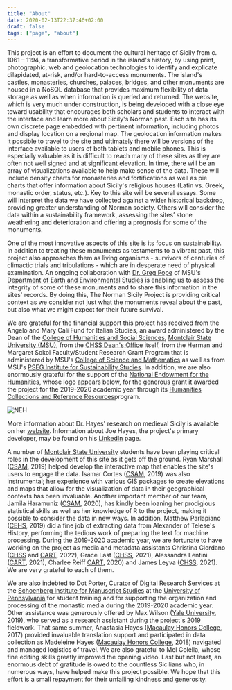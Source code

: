 ```yaml
---
title: "About"
date: 2020-02-13T22:37:46+02:00
draft: false
tags: ["page", "about"]
---
```

This project is an effort to document the cultural heritage of Sicily from c. 1061 – 1194, a transformative period in the island&#39;s history, by using print, photographic, web and geolocation technologies to identify and explicate dilapidated, at-risk, and/or hard-to-access monuments. The island&#39;s castles, monasteries, churches, palaces, bridges, and other monuments are housed in a NoSQL database that provides maximum flexibility of data storage as well as when information is queried and returned. The website, which is very much under construction, is being developed with a close eye toward usability that encourages both scholars and students to interact with the interface and learn more about Sicily&#39;s Norman past. Each site has its own discrete page embedded with pertinent information, including photos and display location on a regional map. The geolocation information makes it possible to travel to the site and ultimately there will be versions of the interface available to users of both tablets and mobile phones. This is especially valuable as it is difficult to reach many of these sites as they are often not well signed and at significant elevation. In time, there will be an array of visualizations available to help make sense of the data. These will include density charts for monasteries and fortifications as well as pie charts that offer information about Sicily&#39;s religious houses (Latin vs. Greek, monastic order, status, etc.). Key to this site will be several essays. Some will interpret the data we have collected against a wider historical backdrop, providing greater understanding of Norman society. Others will consider the data within a sustainability framework, assessing the sites’ stone weathering and deterioration and offering a prognosis for some of the monuments.


One of the most innovative aspects of this site is its focus on sustainability. In addition to treating these monuments as testaments to a vibrant past, this project also approaches them as living organisms - survivors of centuries of climactic trials and tribulations - which are in desperate need of physical examination. An ongoing collaboration with [Dr. Greg Pope](http://www.montclair.edu/profilepages/view_profile.php?username=popeg "Dr. Greg Pope") of MSU&#39;s [Department of Earth and Environmental Studies](https://www.montclair.edu/csam/earth-environment-studies/ "Department of Earth and Environmental Studies") is enabling us to assess the integrity of some of these monuments and to share this information in the sites&#39; records. By doing this, The Norman Sicily Project is providing critical context as we consider not just what the monuments reveal about the past, but also what we might expect for their future survival.


We are grateful for the financial support this project has received from the Angelo and Mary Cali Fund for Italian Studies,
an award administered by the Dean of the [College of Humanities and Social Sciences](http://www.montclair.edu/chss/ "College of Humanities and Social Sciences"), [Montclair State University (MSU)](http://www.montclair.edu/ "Montclair State University (MSU)"), from the [CHSS Dean&#39;s Office](https://www.montclair.edu/chss/about-the-college/deans-office/ "CHSS Dean&#39;s Office") itself, from the Herman and Margaret Sokol Faculty/Student Research Grant Program that is administered by MSU&#39;s [College of Science and Mathematics](https://www.montclair.edu/csam/pseg-sustainability-institute/ "College of Science and Mathematics (CSAM)") as well as from MSU&#39;s [PSEG Institute for Sustainability Studies](https://www.montclair.edu/csam/pseg-sustainability-institute/ "PSEG Institute for Sustainability Studies"). In addition, we are also enormously grateful for the support of the [National Endowment for the Humanities](https://www.neh.gov/ "National Endowment for the Humanities"), whose logo appears below, for the generous grant it awarded the project for the 2019-2020 academic year through its [Humanities Collections and Reference Resources](https://www.neh.gov/grants/preservation/humanities-collections-and-reference-resources "Humanities Collections and Reference Resources")program. 

![NEH](/images/NEH-Preferred-Seal820.jpg "NEH")

More information about Dr. Hayes&#39; research on medieval Sicily is available on her [website](http://www.thehayesweb.org/dhayes "website"). Information about Joe Hayes, the project&#39;s primary developer, may be found on his [LinkedIn](https://www.linkedin.com/in/joephayes/ "LinkedIn") page.
  
A number of [Montclair State University](http://www.montclair.edu/ "Montclair State University") students have been playing critical roles in the development of this site as
it gets off the ground. Ryan Marshall ([CSAM](https://www.montclair.edu/csam/ "CSAM"), 2019) helped develop the interactive map that enables the site's users to engage the data. Isamar Cortes ([CSAM](https://www.montclair.edu/csam/ "CSAM"), 2019) was also instrumental; her experience with various GIS packages
to create elevations and maps that allow for the visualization of data
in their geographical contexts has been invaluable. Another important member
of our team, Jamila Haramuniz ([CSAM](https://www.montclair.edu/csam/ "CSAM"), 2020), has kindly been loaning her prodigious statistical skills as well
as her knowledge of R to the project, making it possible to consider the
data in new ways. In addition, Matthew Parlapiano ([CEHS](https://www.montclair.edu/cehs/ "CEHS"), 2019) did a fine job of extracting data from Alexander of Telese's History, performing the tedious work of preparing the text for machine processing. During the 2019-2020 academic year, we are fortunate to have working on the project as media and metadata assistants Christina Giordano ([CHSS](https://www.montclair.edu/chss/ "CHSS") and [CART](https://www.montclair.edu/arts/ "CART"), 2022), Grace Last ([CHSS](https://www.montclair.edu/chss/ "CHSS"), 2021), Alessandra Lentini ([CART](https://www.montclair.edu/arts/ "CART"), 2021), Charlee Reiff [CART](https://www.montclair.edu/arts/ "CART"), 2020) and James Leyva ([CHSS](https://www.montclair.edu/chss/ "CHSS"), 2021). We are very grateful to each of them.

We are also indebted to Dot Porter, Curator of Digital Research Services at the [Schoenberg Institute for Manuscript Studies](https://schoenberginstitute.org/ "Schoenberg Institute for Manuscript Studies") at the [University of Pennsylvania](https://home.www.upenn.edu/ "University of Pennsylvania") for student training and for supporting the organization and processing of the monastic media during the 2019-2020 academic year.
Other assistance was generously offered by Max Wilson ([Yale University](http://yale.edu/ "Yale University"), 2019), who served as a research assistant during the project's 2019 fieldwork. That same summer, Anastasia Hayes ([Macaulay Honors College](https://macaulay.cuny.edu/ "Macaulay Honors College"), 2017) provided invaluable translation support and participated in data collection as Madeleine Hayes ([Macaulay Honors College](https://macaulay.cuny.edu/ "Macaulay Honors College"), 2018) navigated and managed logistics of travel.
We are also grateful to Mel Colella, whose fine editing skills greatly improved the opening video.
Last but not least, an enormous debt of gratitude is owed to the countless Sicilians who, in numerous ways,
have helped make this project possible. We hope that this effort is a small repayment for their unfailing kindness and generosity.